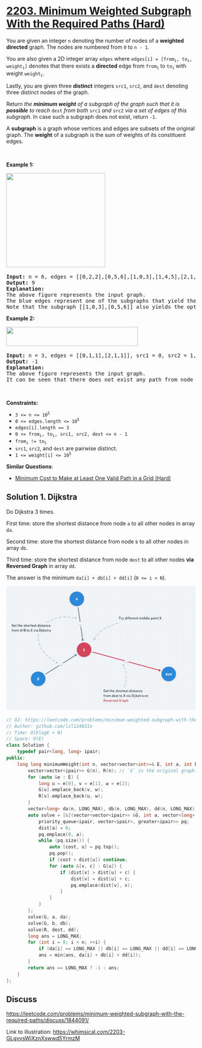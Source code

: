 # [2203. Minimum Weighted Subgraph With the Required Paths (Hard)](https://leetcode.com/problems/minimum-weighted-subgraph-with-the-required-paths/)

<p>You are given an integer <code>n</code> denoting the number of nodes of a <strong>weighted directed</strong> graph. The nodes are numbered from <code>0</code> to <code>n - 1</code>.</p>

<p>You are also given a 2D integer array <code>edges</code> where <code>edges[i] = [from<sub>i</sub>, to<sub>i</sub>, weight<sub>i</sub>]</code> denotes that there exists a <strong>directed</strong> edge from <code>from<sub>i</sub></code> to <code>to<sub>i</sub></code> with weight <code>weight<sub>i</sub></code>.</p>

<p>Lastly, you are given three <strong>distinct</strong> integers <code>src1</code>, <code>src2</code>, and <code>dest</code> denoting three distinct nodes of the graph.</p>

<p>Return <em>the <strong>minimum weight</strong> of a subgraph of the graph such that it is <strong>possible</strong> to reach</em> <code>dest</code> <em>from both</em> <code>src1</code> <em>and</em> <code>src2</code> <em>via a set of edges of this subgraph</em>. In case such a subgraph does not exist, return <code>-1</code>.</p>

<p>A <strong>subgraph</strong> is a graph whose vertices and edges are subsets of the original graph. The <strong>weight</strong> of a subgraph is the sum of weights of its constituent edges.</p>

<p>&nbsp;</p>
<p><strong>Example 1:</strong></p>
<img alt="" src="https://assets.leetcode.com/uploads/2022/02/17/example1drawio.png" style="width: 263px; height: 250px;">
<pre><strong>Input:</strong> n = 6, edges = [[0,2,2],[0,5,6],[1,0,3],[1,4,5],[2,1,1],[2,3,3],[2,3,4],[3,4,2],[4,5,1]], src1 = 0, src2 = 1, dest = 5
<strong>Output:</strong> 9
<strong>Explanation:</strong>
The above figure represents the input graph.
The blue edges represent one of the subgraphs that yield the optimal answer.
Note that the subgraph [[1,0,3],[0,5,6]] also yields the optimal answer. It is not possible to get a subgraph with less weight satisfying all the constraints.
</pre>

<p><strong>Example 2:</strong></p>
<img alt="" src="https://assets.leetcode.com/uploads/2022/02/17/example2-1drawio.png" style="width: 350px; height: 51px;">
<pre><strong>Input:</strong> n = 3, edges = [[0,1,1],[2,1,1]], src1 = 0, src2 = 1, dest = 2
<strong>Output:</strong> -1
<strong>Explanation:</strong>
The above figure represents the input graph.
It can be seen that there does not exist any path from node 1 to node 2, hence there are no subgraphs satisfying all the constraints.
</pre>

<p>&nbsp;</p>
<p><strong>Constraints:</strong></p>

<ul>
	<li><code>3 &lt;= n &lt;= 10<sup>5</sup></code></li>
	<li><code>0 &lt;= edges.length &lt;= 10<sup>5</sup></code></li>
	<li><code>edges[i].length == 3</code></li>
	<li><code>0 &lt;= from<sub>i</sub>, to<sub>i</sub>, src1, src2, dest &lt;= n - 1</code></li>
	<li><code>from<sub>i</sub> != to<sub>i</sub></code></li>
	<li><code>src1</code>, <code>src2</code>, and <code>dest</code> are pairwise distinct.</li>
	<li><code>1 &lt;= weight[i] &lt;= 10<sup>5</sup></code></li>
</ul>


**Similar Questions**:
* [Minimum Cost to Make at Least One Valid Path in a Grid (Hard)](https://leetcode.com/problems/minimum-cost-to-make-at-least-one-valid-path-in-a-grid/)

## Solution 1. Dijkstra

Do Dijkstra 3 times.

First time: store the shortest distance from node `a` to all other nodes in array `da`.

Second time: store the shortest distance from node `b` to all other nodes in array `db`.

Third time: store the shortest distance from node `dest` to all other nodes **via Reversed Graph** in array `dd`.

The answer is the minimum `da[i] + db[i] + dd[i]` (`0 <= i < N`).

![Intuition](./intuition.png)

```cpp
// OJ: https://leetcode.com/problems/minimum-weighted-subgraph-with-the-required-paths/
// Author: github.com/lzl124631x
// Time: O(ElogE + N)
// Space: O(E)
class Solution {
    typedef pair<long, long> ipair;
public:
    long long minimumWeight(int n, vector<vector<int>>& E, int a, int b, int dest) {
        vector<vector<ipair>> G(n), R(n); // `G` is the original graph. `R` is the reversed graph
        for (auto &e : E) {
            long u = e[0], v = e[1], w = e[2];
            G[u].emplace_back(v, w);
            R[v].emplace_back(u, w);
        }
        vector<long> da(n, LONG_MAX), db(n, LONG_MAX), dd(n, LONG_MAX);
        auto solve = [&](vector<vector<ipair>> &G, int a, vector<long> &dist) {
            priority_queue<ipair, vector<ipair>, greater<ipair>> pq;
            dist[a] = 0;
            pq.emplace(0, a);
            while (pq.size()) {
                auto [cost, u] = pq.top();
                pq.pop();
                if (cost > dist[u]) continue;
                for (auto &[v, c] : G[u]) {
                    if (dist[v] > dist[u] + c) {
                        dist[v] = dist[u] + c;
                        pq.emplace(dist[v], v);
                    }
                }
            }
        };
        solve(G, a, da);
        solve(G, b, db);
        solve(R, dest, dd);
        long ans = LONG_MAX;
        for (int i = 0; i < n; ++i) {
            if (da[i] == LONG_MAX || db[i] == LONG_MAX || dd[i] == LONG_MAX) continue;
            ans = min(ans, da[i] + db[i] + dd[i]);
        }
        return ans == LONG_MAX ? -1 : ans;
    }
};
```

## Discuss

https://leetcode.com/problems/minimum-weighted-subgraph-with-the-required-paths/discuss/1844091/

Link to illustration: https://whimsical.com/2203-GLgvvsWiXznXswwd5YrmzM